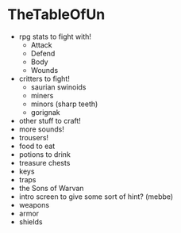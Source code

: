 # TheTableOfUn

- rpg stats to fight with!
	- Attack
	- Defend
	- Body
	- Wounds
- critters to fight!
	- saurian swinoids
	- miners 
	- minors (sharp teeth)
	- gorignak
- other stuff to craft!
- more sounds!
- trousers!
- food to eat
- potions to drink
- treasure chests
- keys
- traps
- the Sons of Warvan
- intro screen to give some sort of hint? (mebbe)
- weapons
- armor
- shields
